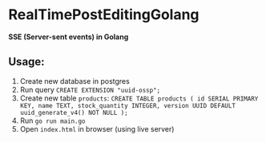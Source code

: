 # RealTimePostEditingGolang

**SSE (Server-sent events) in Golang**

## Usage:

1. Create new database in postgres
2. Run query `CREATE EXTENSION "uuid-ossp";`
3. Create new table `products`:
   `CREATE TABLE products (
    id SERIAL PRIMARY KEY,
    name TEXT,
    stock_quantity INTEGER,
    version UUID DEFAULT uuid_generate_v4() NOT NULL
);`
4. Run `go run main.go`
5. Open `index.html` in browser (using live server) 
